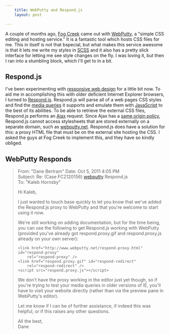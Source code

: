 ```yaml
---
    title: WebPutty and Respond.js
    layout: post

---
```


A couple of months ago, [Fog Creek][] came out with [WebPutty][], a
"simple CSS editing and hosting service."  It is a fantastic tool which hosts
CSS files for me.  This in itself is not that bspecial, but what makes this
service awesome is that it lets me write my styles in [SCSS][] and it also has
a pretty slick interface for letting me see style changes on the fly.  I was
loving it, but then I ran into a stumbling block, which I'll get to in a bit.

Respond.js
----------

I've been experimenting with [responsive web design][] for a little bit now.  To
aid me in accomplishing this with older deficient Internet Explorer browsers, I
turned to [Respond.js][].  Respond.js will parse all of a web pages CSS styles
and find the [media queries][] it supports and emulate them with [JavaScript][]
to the best of its abilities.  To be able to retrieve the external CSS files,
Respond.js performs an [Ajax][] request.  Since Ajax has a
[same origin policy][], Respond.js cannot access stylesheets that are stored
externally on a separate domain, such as [webputty.net][WebPutty].  Respond.js
does have a solution for this: a proxy HTML file that must be on the external
site hosting the CSS.  I asked the guys at Fog Creek to implement this, and they
have so kindly obliged.

WebPutty Responds
-----------------

> From: "Dane Bertram" 
> Date: Oct 5, 2011 4:05 PM  
> Subject: Re: (Case FC2120156) [webputty] Respond.js  
> To: "Kaleb Hornsby"
> 
> Hi Kaleb,
> 
> I just wanted to touch base quickly to let you know that we've added the
> Respond.js proxy to WebPutty and that you're welcome to start using it now.
>
> We're still working on adding documentation, but for the time being, you can
> use the following to get Respond.js working with WebPutty (provided you've
> already got respond.proxy.gif and respond.proxy.js already on your own
> server): 
> 
>     <link href="http://www.webputty.net/respond-proxy.html" id="respond-proxy"
>         rel="respond-proxy" />
>     <link href="respond.proxy.gif" id="respond-redirect"
>         rel="respond-redirect" />
>     <script src="respond.proxy.js"></script>
>
> We don't have the proxy working in the editor just yet though, so if you're
> trying to test your media queries in older versions of IE, you'll have to
> visit your website directly (rather than via the preview pane in WebPutty's
> editor).
> 
> Let me know if I can be of further assistance, if indeed this was helpful, or
> if this raises any other questions.
>
> All the best,  
> Dane

[Fog Creek]: http://www.fogcreek.com "Fog Creek Software"
[WebPutty]: http://www.webputty.net
[SCSS]: http://sass-lang.com/ "Sassy CSS"
[responsive web design]: /htes5/respond/
[Respond.js]: https://github.com/scottjehl/Respond "CSS Media Query Shim"
[media queries]: https://developer.mozilla.org/en/CSS/Media_queries
[JavaScript]: /comp/lang/javascript/
[Ajax]: http://softwareas.com/ajax-not-ajax-a-user-centered-definition
[same origin policy]: http://en.wikipedia.org/wiki/XMLHttpRequest#Cross-domain_requests
